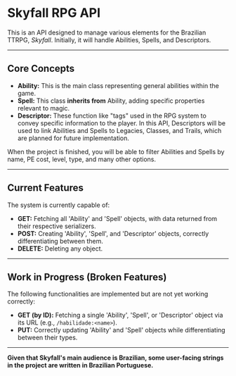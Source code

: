 # Skyfall RPG API

This is an API designed to manage various elements for the Brazilian TTRPG, *Skyfall*. Initially, it will handle Abilities, Spells, and Descriptors.

---

## Core Concepts

* **Ability:** This is the main class representing general abilities within the game.
* **Spell:** This class **inherits from** Ability, adding specific properties relevant to magic.
* **Descriptor:** These function like "tags" used in the RPG system to convey specific information to the player. In this API, Descriptors will be used to link Abilities and Spells to Legacies, Classes, and Trails, which are planned for future implementation.

When the project is finished, you will be able to filter Abilities and Spells by name, PE cost, level, type, and many other options.

---

## Current Features

The system is currently capable of:

* **GET:** Fetching all 'Ability' and 'Spell' objects, with data returned from their respective serializers.
* **POST:** Creating 'Ability', 'Spell', and 'Descriptor' objects, correctly differentiating between them.
* **DELETE:** Deleting any object.

---

## Work in Progress (Broken Features)

The following functionalities are implemented but are not yet working correctly:

* **GET (by ID):** Fetching a single 'Ability', 'Spell', or 'Descriptor' object via its URL (e.g., `/habilidade:<name>`).
* **PUT:** Correctly updating 'Ability' and 'Spell' objects while differentiating between their types.

---

**Given that Skyfall's main audience is Brazilian, some user-facing strings in the project are written in Brazilian Portuguese.**